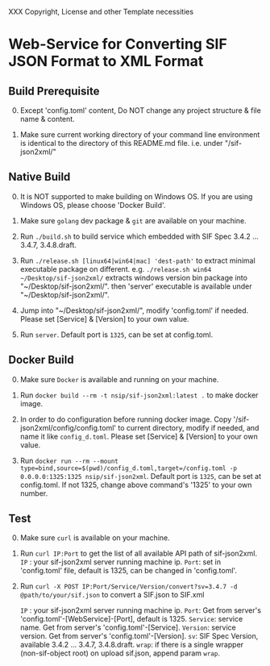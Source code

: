 XXX Copyright, License and other Template necessities

# Web-Service for Converting SIF JSON Format to XML Format

## Build Prerequisite

0. Except 'config.toml' content, Do NOT change any project structure & file name & content.

1. Make sure current working directory of your command line environment is identical to the directory of this README.md file.
   i.e. under "/sif-json2xml/"

## Native Build

0. It is NOT supported to make building on Windows OS. If you are using Windows OS, please choose 'Docker Build'.

1. Make sure `golang` dev package & `git` are available on your machine.

2. Run `./build.sh` to build service which embedded with SIF Spec 3.4.2 ... 3.4.7, 3.4.8.draft.

3. Run `./release.sh [linux64|win64|mac] 'dest-path'` to extract minimal executable package on different.
   e.g. `./release.sh win64 ~/Desktop/sif-json2xml/` extracts windows version bin package into "~/Desktop/sif-json2xml/".
   then 'server' executable is available under "~/Desktop/sif-json2xml/".

4. Jump into "~/Desktop/sif-json2xml/", modify 'config.toml' if needed.
   Please set [Service] & [Version] to your own value.

5. Run `server`.
   Default port is `1325`, can be set at config.toml.

## Docker Build

0. Make sure `Docker` is available and running on your machine.

1. Run `docker build --rm -t nsip/sif-json2xml:latest .` to make docker image.

2. In order to do configuration before running docker image.
   Copy '/sif-json2xml/config/config.toml' to current directory, modify if needed, and name it like `config_d.toml`.
   Please set [Service] & [Version] to your own value.

3. Run `docker run --rm --mount type=bind,source=$(pwd)/config_d.toml,target=/config.toml -p 0.0.0.0:1325:1325 nsip/sif-json2xml`.
   Default port is `1325`, can be set at config.toml. If not 1325, change above command's '1325' to your own number.

## Test

0. Make sure `curl` is available on your machine.

1. Run `curl IP:Port` to get the list of all available API path of sif-json2xml.
   `IP` : your sif-json2xml server running machine ip.
   `Port`: set in 'config.toml' file, default is 1325, can be changed in 'config.toml'.

2. Run `curl -X POST IP:Port/Service/Version/convert?sv=3.4.7 -d @path/to/your/sif.json`
   to convert a SIF.json to SIF.xml

   `IP` : your sif-json2xml server running machine ip.
   `Port`: Get from server's 'config.toml'-[WebService]-[Port], default is 1325.
   `Service`: service name. Get from server's 'config.toml'-[Service].
   `Version`: service version. Get from server's 'config.toml'-[Version].
   `sv`: SIF Spec Version, available 3.4.2 ... 3.4.7, 3.4.8.draft.
   `wrap`: if there is a single wrapper (non-sif-object root) on upload sif.json, append param `wrap`.  
